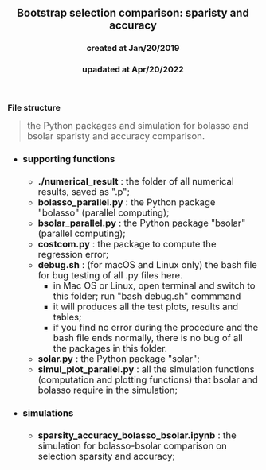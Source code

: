<center><h2>Bootstrap selection comparison: sparisty and accuracy</h2></center>
<center><h3>created at Jan/20/2019</h3></center>
<center><h3>upadated at Apr/20/2022</h3></center>

<br>


### File structure
> <font size="4.5"> the Python packages and simulation for bolasso and bsolar sparisty and accuracy comparison.

* #### supporting functions

  - **./numerical_result** : the folder of all numerical results, saved as ".p";
  - **bolasso_parallel.py** : the Python package "bolasso" (parallel computing);
  - **bsolar_parallel.py** : the Python package "bsolar" (parallel computing);
  - **costcom.py** : the package to compute the regression error;
  - **debug.sh** : (for macOS and Linux only) the bash file for bug testing of all .py files here.
    * in Mac OS or Linux, open terminal and switch to this folder; run "bash debug.sh" commmand
    * it will produces all the test plots, results and tables;
    * if you find no error during the procedure and the bash file ends normally, there is no bug of all the packages in this folder.
  - **solar.py** : the Python package "solar";
  - **simul_plot_parallel.py** : all the simulation functions (computation and plotting functions) that bsolar and bolasso require in the simulation;
* #### simulations

  - **sparsity_accuracy_bolasso_bsolar.ipynb** : the simulation for bolasso-bsolar comparison on selection sparsity and accuracy;